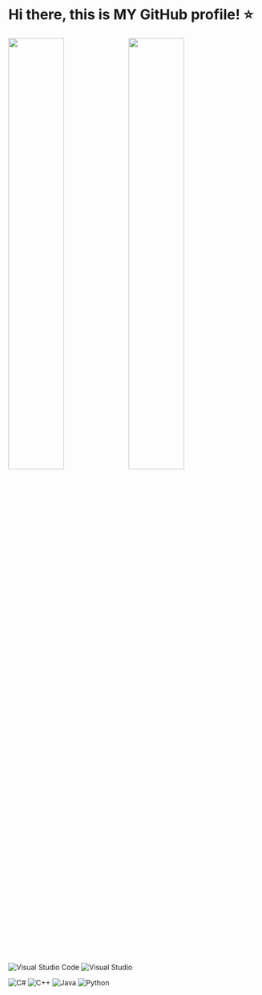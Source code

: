 # Hi there, this is MY GitHub profile! ⭐

<img align="left" width="47%" src="https://github-readme-stats.vercel.app/api?username=XBlayz&show_icons=true&theme=radical" />

<img width="47%" src="https://github-readme-stats.vercel.app/api/top-langs/?username=XBlayz&layout=compact)](https://github.com/anuraghazra/github-readme-stats" />

![Visual Studio Code](https://img.shields.io/badge/Visual%20Studio%20Code-0078d7.svg?style=for-the-badge&logo=visual-studio-code&logoColor=white)
![Visual Studio](https://img.shields.io/badge/Visual%20Studio-5C2D91.svg?style=for-the-badge&logo=visual-studio&logoColor=white)

![C#](https://img.shields.io/badge/c%23-%23239120.svg?style=for-the-badge&logo=c-sharp&logoColor=white)
![C++](https://img.shields.io/badge/c++-%2300599C.svg?style=for-the-badge&logo=c%2B%2B&logoColor=white)
![Java](https://img.shields.io/badge/java-%23ED8B00.svg?style=for-the-badge&logo=java&logoColor=white)
![Python](https://img.shields.io/badge/python-3670A0?style=for-the-badge&logo=python&logoColor=ffdd54)
